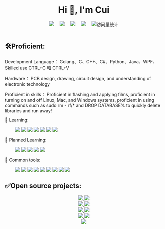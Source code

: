 <!-- 动态打字效果 -->
<!--<h1 align="center">
  <a href="https://sunguoqi.com/">
    <img src="https://readme-typing-svg.herokuapp.com/?lines=welcome!&center=true&size=27">
  </a>
</h1>
-->
<h1 align="center">Hi 👋, I'm Cui</h1>
<!-- 敲代码的图片 -->

<!-- 个人资料徽标 -->
<div align="center">
  <a href="https://www.xcuitech.com/"><img src="https://img.shields.io/badge/XcuitTech-%E4%B8%AA%E4%BA%BA%E7%BD%91%E7%AB%99-blue"></a>&emsp;
<!--   <a href="https://twitter.com/sun0225SUN/"><img src="https://img.shields.io/badge/twitter-%E6%8E%A8%E7%89%B9-blue"></a>&emsp;
  <a href="https://www.facebook.com/profile.php?id=100070064104265/"><img src="https://img.shields.io/badge/facebook-%E8%84%B8%E4%B9%A6-003472"></a>&emsp;
  <a href="https://www.youtube.com/channel/UC4nDk0V8I1c6m3CIo0F2LIQ"><img src="https://img.shields.io/badge/youtube-%E6%B2%B9%E7%AE%A1-c32136"></a>&emsp; -->
  <a href="https://blog.csdn.net/qq_32548551/"><img src="https://img.shields.io/badge/CSDN-%E5%8D%9A%E5%AE%A2-c32136"></a>&emsp;
  <a href="https://space.bilibili.com/49402035/"><img src="https://img.shields.io/badge/bilibili-B%E7%AB%99-ff69b4"></a>&emsp;
  <a href=""><img src="https://img.shields.io/badge/XiaoCuiGaoKeJi-%E5%85%AC%E4%BC%97%E5%8F%B7-1E9225"></a>&emsp;
<!--   <a href="https://www.zhihu.com/people/sunguoqi/"><img src="https://img.shields.io/badge/zhihu-%E7%9F%A5%E4%B9%8E-blue"></a>&emsp; -->
  <img src="https://komarev.com/ghpvc/?username=sun0225SUN&label=Views&color=0e75b6&style=flat" alt="访问量统计" />
</div>
<br>
<!-- <div align="center" ><img order-radius="100px" src="https://cdn.jsdelivr.net/gh/sun0225SUN/photos/images/202108300019556.gif"/></div> -->

## 🛠Proficient:

Development Language： Golang、C、C++、C#、Python、Java、WPF、Skilled use CTRL+C 和 CTRL+V

Hardware： PCB design, drawing, circuit design, and understanding of electronic technology

Proficient in skills： Proficient in flashing and applying films, proficient in turning on and off Linux, Mac, and Windows systems, proficient in using commands such as sudo rm - rf/* and DROP DATABASE% to quickly delete libraries and run away!

💪 Learning: 

&emsp;&emsp;
<img src = "https://img.shields.io/badge/-Golang-1572B6?style=flat&logo=Go&logoColor=white">
<img src = "https://img.shields.io/badge/-C++-00599C?style=flat&logo=c&logoColor=white">
<img src = "https://img.shields.io/badge/-Docker-00add8?style=flat&logo=docker&logoColor=white">
<img src = "https://img.shields.io/badge/-Python-1e9225?style=flat&logo=Python&logoColor=white">
<img src = "https://img.shields.io/badge/-kubernetes-00add8?style=flat&logo=kubernetes&logoColor=white">
<img src = "https://img.shields.io/badge/-postgresql-28537E?style=flat&logo=postgresql&logoColor=white">
<img src = "https://img.shields.io/badge/-mysql-ED7F1A?style=flat&logo=mysql&logoColor=white">


🧠 Planned Learning:

&emsp;&emsp;
<img src = "https://img.shields.io/badge/-Rust-00599C?style=flat&logo=Rust&logoColor=white">
<img src = "https://img.shields.io/badge/-Docker-00add8?style=flat&logo=docker&logoColor=white">
<img src = "https://img.shields.io/badge/-kubernetes-00add8?style=flat&logo=kubernetes&logoColor=white">
<img src = "https://img.shields.io/badge/-postgresql-28537E?style=flat&logo=postgresql&logoColor=white">
<img src = "https://img.shields.io/badge/-mysql-ED7F1A?style=flat&logo=mysql&logoColor=white">

🧰 Common tools:

&emsp;&emsp; 
<img src = "https://img.shields.io/badge/-Windows-0078D6?style=flat&logo=windows&logoColor=white">
<img src = "https://img.shields.io/badge/-Mac-979FA4?style=flat&logo=apple&logoColor=white">
<img src = "https://img.shields.io/badge/-Linux-FCC624??style=flat&logo=linux&logoColor=black">
<img src = "https://img.shields.io/badge/-Android-3DDC84?style=flat&logo=android&logoColor=white">
<img src = "https://img.shields.io/badge/-ios-979FA4?style=flat&logo=ios&logoColor=black">
<img src = "https://img.shields.io/badge/-Chrome-4285F4?style=flat&logo=GoogleChrome&logoColor=white">
<img src = "https://img.shields.io/badge/-Edge-0078D7?style=flat&logo=Microsoft-edge&logoColor=white">
<img src = "https://img.shields.io/badge/-Visual%20Studio%20Code-007ACC?style=flat&logo=Visual%20Studio%20Code&logoColor=white">
<img src = "https://img.shields.io/badge/-GitHub-black?style=flat&logo=github&logoColor=white">


## ✅Open source projects:

<div align="center">
  <div>
    <a href="https://github.com/CuiYao631/DevMate" >
        <img src="https://github-readme-stats.vercel.app/api/pin/?username=CuiYao631&repo=DevMate&theme=dark&bg_color=0d1117&hide_border=true" />
    </a> 
    <a href="https://github.com/CuiYao631/mini_program-server-go">
        <img src="https://github-readme-stats.vercel.app/api/pin/?username=CuiYao631&repo=mini_program-server-go&theme=dark&bg_color=0d1117&hide_border=true" />
    </a>
  </div>
   <div>
    <a href="https://github.com/CuiYao631/xc-toolbox" >
        <img src="https://github-readme-stats.vercel.app/api/pin/?username=CuiYao631&repo=xc-toolbox&theme=dark&bg_color=0d1117&hide_border=true" />
    </a>
    <a href="https://github.com/CuiYao631/esp-HomeKit-diy" >
        <img src="https://github-readme-stats.vercel.app/api/pin/?username=CuiYao631&repo=esp-HomeKit-diy&theme=dark&bg_color=0d1117&hide_border=true" />
    </a>
  </div>
   <div>
    <a href="https://github.com/CuiYao631/esp8266-switch" >
        <img src="https://github-readme-stats.vercel.app/api/pin/?username=CuiYao631&repo=esp8266-switch&theme=dark&bg_color=0d1117&hide_border=true" />
    </a>
    <a href="https://github.com/CuiYao631/esp32-Keyboard" >
        <img src="https://github-readme-stats.vercel.app/api/pin/?username=CuiYao631&repo=esp32-Keyboard&theme=dark&bg_color=0d1117&hide_border=true" />
    </a>
  </div>
   <div>
    <a href="https://github.com/CuiYao631/DDNS-module" >
        <img src="https://github-readme-stats.vercel.app/api/pin/?username=CuiYao631&repo=DDNS-module&theme=dark&bg_color=0d1117&hide_border=true" />
    </a>
    <a href="https://github.com/CuiYao631/E-Paper-4.2" >
        <img src="https://github-readme-stats.vercel.app/api/pin/?username=CuiYao631&repo=HR-App&theme=dark&bg_color=0d1117&hide_border=true" />
    </a>
  </div>
</div>


<!-- ## 🎃微信公众号：（小崔搞科技） -->

 <!-- just img -->
<div align="center"><img src="https://cdn.jsdelivr.net/gh/sun0225SUN/sun0225SUN/assets/images/icon.png" /></div>
